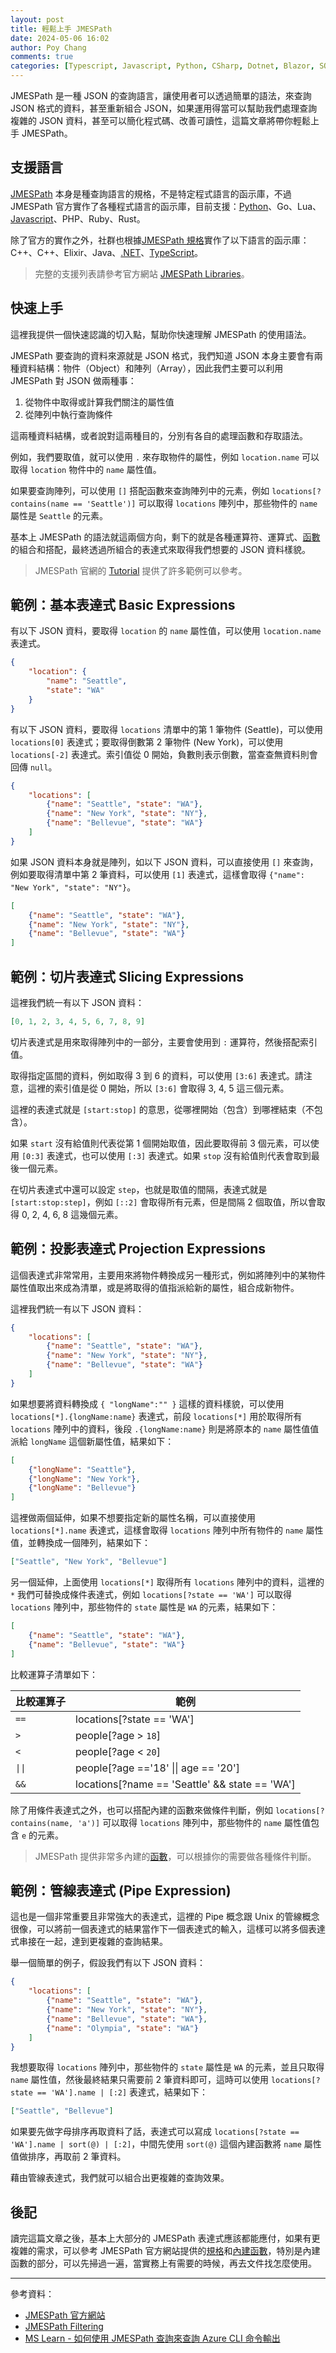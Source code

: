 ```yaml
---
layout: post
title: 輕鬆上手 JMESPath
date: 2024-05-06 16:02
author: Poy Chang
comments: true
categories: [Typescript, Javascript, Python, CSharp, Dotnet, Blazor, SQL, App, Angular, WebAPI, Azure, Develop, Bot, IoT, AI, Container, PowerShell, Tools, App, Test, Note, Uncategorized]
---
```


JMESPath 是一種 JSON 的查詢語言，讓使用者可以透過簡單的語法，來查詢 JSON 格式的資料，甚至重新組合 JSON，如果運用得當可以幫助我們處理查詢複雜的 JSON 資料，甚至可以簡化程式碼、改善可讀性，這篇文章將帶你輕鬆上手 JMESPath。

## 支援語言

[JMESPath](https://jmespath.org/) 本身是種查詢語言的規格，不是特定程式語言的函示庫，不過 JMESPath 官方實作了各種程式語言的函示庫，目前支援：[Python](https://github.com/jmespath/jmespath.py)、Go、Lua、[Javascript](https://github.com/jmespath/jmespath.js)、PHP、Ruby、Rust。

除了官方的實作之外，社群也根據[JMESPath 規格](https://jmespath.org/specification.html)實作了以下語言的函示庫：C++、C++、Elixir、Java、[.NET](https://github.com/jdevillard/JmesPath.Net)、[TypeScript](https://github.com/nanoporetech/jmespath-ts)。

> 完整的支援列表請參考官方網站 [JMESPath Libraries](https://jmespath.org/libraries.html)。

## 快速上手

這裡我提供一個快速認識的切入點，幫助你快速理解 JMESPath 的使用語法。

JMESPath 要查詢的資料來源就是 JSON 格式，我們知道 JSON 本身主要會有兩種資料結構：物件（Object）和陣列（Array），因此我們主要可以利用 JMESPath 對 JSON 做兩種事：

1. 從物件中取得或計算我們關注的屬性值
2. 從陣列中執行查詢條件

這兩種資料結構，或者說對這兩種目的，分別有各自的處理函數和存取語法。

例如，我們要取值，就可以使用 `.` 來存取物件的屬性，例如 `location.name` 可以取得 `location` 物件中的 `name` 屬性值。

如果要查詢陣列，可以使用 `[]` 搭配函數來查詢陣列中的元素，例如 `locations[?contains(name == 'Seattle')]` 可以取得 `locations` 陣列中，那些物件的 `name` 屬性是 `Seattle` 的元素。

基本上 JMESPath 的語法就這兩個方向，剩下的就是各種運算符、運算式、[函數](https://jmespath.org/specification.html#built-in-functions)的組合和搭配，最終透過所組合的表達式來取得我們想要的 JSON 資料樣貌。

> JMESPath 官網的 [Tutorial](https://jmespath.org/tutorial.html) 提供了許多範例可以參考。

## 範例：基本表達式 Basic Expressions

有以下 JSON 資料，要取得 `location` 的 `name` 屬性值，可以使用 `location.name` 表達式。

```json
{
    "location": {
        "name": "Seattle",
        "state": "WA"
    }
}
```

有以下 JSON 資料，要取得 `locations` 清單中的第 1 筆物件 (Seattle)，可以使用 `locations[0]` 表達式；要取得倒數第 2 筆物件 (New York)，可以使用 `locations[-2]` 表達式。索引值從 0 開始，負數則表示倒數，當查查無資料則會回傳 `null`。

```json
{
    "locations": [
        {"name": "Seattle", "state": "WA"},
        {"name": "New York", "state": "NY"},
        {"name": "Bellevue", "state": "WA"}
    ]
}
```

如果 JSON 資料本身就是陣列，如以下 JSON 資料，可以直接使用 `[]` 來查詢，例如要取得清單中第 2 筆資料，可以使用 `[1]` 表達式，這樣會取得 `{"name": "New York", "state": "NY"}`。

```json
[
    {"name": "Seattle", "state": "WA"},
    {"name": "New York", "state": "NY"},
    {"name": "Bellevue", "state": "WA"}
]
```

## 範例：切片表達式 Slicing Expressions

這裡我們統一有以下 JSON 資料：

```json
[0, 1, 2, 3, 4, 5, 6, 7, 8, 9]
```

切片表達式是用來取得陣列中的一部分，主要會使用到 `:` 運算符，然後搭配索引值。

取得指定區間的資料，例如取得 3 到 6 的資料，可以使用 `[3:6]` 表達式。請注意，這裡的索引值是從 0 開始，所以 `[3:6]` 會取得 3, 4, 5 這三個元素。

這裡的表達式就是 `[start:stop]` 的意思，從哪裡開始（包含）到哪裡結束（不包含）。

如果 `start` 沒有給值則代表從第 1 個開始取值，因此要取得前 3 個元素，可以使用 `[0:3]` 表達式，也可以使用 `[:3]` 表達式。如果 `stop` 沒有給值則代表會取到最後一個元素。

在切片表達式中還可以設定 `step`，也就是取值的間隔，表達式就是 `[start:stop:step]`，例如 `[::2]` 會取得所有元素，但是間隔 2 個取值，所以會取得 0, 2, 4, 6, 8 這幾個元素。

## 範例：投影表達式 Projection Expressions

這個表達式非常常用，主要用來將物件轉換成另一種形式，例如將陣列中的某物件屬性值取出來成為清單，或是將取得的值指派給新的屬性，組合成新物件。

這裡我們統一有以下 JSON 資料：

```json
{
    "locations": [
        {"name": "Seattle", "state": "WA"},
        {"name": "New York", "state": "NY"},
        {"name": "Bellevue", "state": "WA"}
    ]
}
```

如果想要將資料轉換成 `{ "longName":"" }` 這樣的資料樣貌，可以使用 `locations[*].{longName:name}` 表達式，前段 `locations[*]` 用於取得所有 `locations` 陣列中的資料，後段 `.{longName:name}` 則是將原本的 `name` 屬性值值派給 `longName` 這個新屬性值，結果如下：

```json
[
    {"longName": "Seattle"},
    {"longName": "New York"},
    {"longName": "Bellevue"}
]
```

這裡做兩個延伸，如果不想要指定新的屬性名稱，可以直接使用 `locations[*].name` 表達式，這樣會取得 `locations` 陣列中所有物件的 `name` 屬性值，並轉換成一個陣列，結果如下：

```json
["Seattle", "New York", "Bellevue"]
```

另一個延伸，上面使用 `locations[*]` 取得所有 `locations` 陣列中的資料，這裡的 `*` 我們可替換成條件表達式，例如 `locations[?state == 'WA']` 可以取得 `locations` 陣列中，那些物件的 `state` 屬性是 `WA` 的元素，結果如下：

```json
[
    {"name": "Seattle", "state": "WA"},
    {"name": "Bellevue", "state": "WA"}
]
```

比較運算子清單如下：

| 比較運算子 | 範例                                           |
| ---------- | ---------------------------------------------- |
| `==`       | locations[?state == 'WA']                      |
| `>`        | people[?age > `18`]                            |
| `<`        | people[?age < `20`]                            |
| `\|\|`     | people[?age =='18' \|\| age == '20']           |
| `&&`       | locations[?name == 'Seattle' && state == 'WA'] |

除了用條件表達式之外，也可以搭配內建的函數來做條件判斷，例如 `locations[?contains(name, 'a')]` 可以取得 `locations` 陣列中，那些物件的 `name` 屬性值包含 `e` 的元素。

> JMESPath 提供非常多內建的[函數](https://jmespath.org/specification.html#built-in-functions)，可以根據你的需要做各種條件判斷。

## 範例：管線表達式 (Pipe Expression)

這也是一個非常重要且非常強大的表達式，這裡的 Pipe 概念跟 Unix 的管線概念很像，可以將前一個表達式的結果當作下一個表達式的輸入，這樣可以將多個表達式串接在一起，達到更複雜的查詢結果。

舉一個簡單的例子，假設我們有以下 JSON 資料：

```json
{
    "locations": [
        {"name": "Seattle", "state": "WA"},
        {"name": "New York", "state": "NY"},
        {"name": "Bellevue", "state": "WA"},
        {"name": "Olympia", "state": "WA"}
    ]
}
```

我想要取得 `locations` 陣列中，那些物件的 `state` 屬性是 `WA` 的元素，並且只取得 `name` 屬性值，然後最終結果只需要前 2 筆資料即可，這時可以使用 `locations[?state == 'WA'].name | [:2]` 表達式，結果如下：

```json
["Seattle", "Bellevue"]
```

如果要先做字母排序再取資料了話，表達式可以寫成 `locations[?state == 'WA'].name | sort(@) | [:2]`，中間先使用 `sort(@)` 這個內建函數將 `name` 屬性值做排序，再取前 2 筆資料。

藉由管線表達式，我們就可以組合出更複雜的查詢效果。

## 後記

讀完這篇文章之後，基本上大部分的 JMESPath 表達式應該都能應付，如果有更複雜的需求，可以參考 JMESPath 官方網站提供的[規格](https://jmespath.org/specification.html)和[內建函數](https://jmespath.org/specification.html#built-in-functions)，特別是內建函數的部分，可以先掃過一遍，當實務上有需要的時候，再去文件找怎麼使用。

---

參考資料：

* [JMESPath 官方網站](https://jmespath.org/)
* [JMESPath Filtering](https://mixedanalytics.com/knowledge-base/filter-specific-fields-values/)
* [MS Learn - 如何使用 JMESPath 查詢來查詢 Azure CLI 命令輸出](https://learn.microsoft.com/zh-tw/cli/azure/query-azure-cli?WT.mc_id=DT-MVP-5003022)
